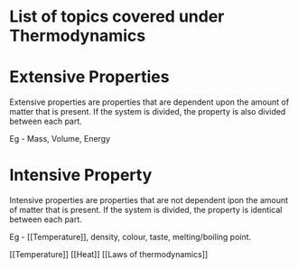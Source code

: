 # List of topics covered under Thermodynamics

# Extensive Properties

Extensive properties are properties that are dependent upon the amount of matter that is present. If the system is divided, the property is also divided between each part.

Eg - Mass, Volume, Energy


# Intensive Property

Intensive properties are properties that are not dependent ipon the amount of matter that is present. If the system is divided, the property is identical between each part.

Eg - [[Temperature]], density, colour, taste, melting/boiling point.


[[Temperature]]
[[Heat]]
[[Laws of thermodynamics]]

